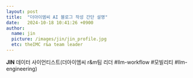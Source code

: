 ```yaml
---
layout: post
title:  "더아이엠씨 AI 블로그 작성 간단 설명"
date:   2024-10-18 10:41:26 +0900
author:
  name: jin
  picture: /images/jin/jin_profile.jpg
  etc: theIMC r&a team leader
---
```

**JIN** 데이터 사이언티스트(더아이엠씨 r&m팀 리더 #llm-workflow #모빌리티 #llm-engineering)<br>
